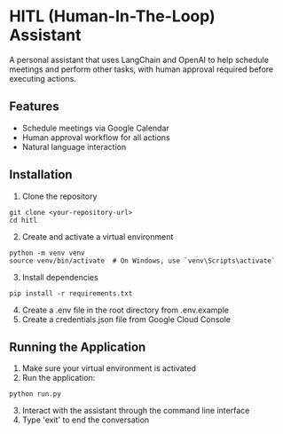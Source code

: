 # HITL (Human-In-The-Loop) Assistant

A personal assistant that uses LangChain and OpenAI to help schedule meetings and perform other tasks, with human approval required before executing actions.

## Features

- Schedule meetings via Google Calendar
- Human approval workflow for all actions
- Natural language interaction

## Installation

1. Clone the repository

```
git clone <your-repository-url>
cd hitl
```

2. Create and activate a virtual environment

```
python -m venv venv
source venv/bin/activate  # On Windows, use `venv\Scripts\activate`
```

3. Install dependencies

```
pip install -r requirements.txt
```

4. Create a .env file in the root directory from .env.example
5. Create a credentials.json file from Google Cloud Console

## Running the Application

1. Make sure your virtual environment is activated
2. Run the application:

```
python run.py
```

3. Interact with the assistant through the command line interface
4. Type 'exit' to end the conversation
